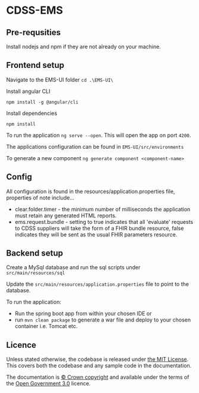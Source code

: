 # CDSS-EMS

## Pre-requsities

Install nodejs and npm if they are not already on your machine.

## Frontend setup

Navigate to the EMS-UI folder 
`cd .\EMS-UI\`

Install angular CLI

`npm install -g @angular/cli`

Install dependencies

`npm install`

To run the application `ng serve --open`. This will open the app on port `4200`.

The applications configuration can be found in `EMS-UI/src/environments`

To generate a new component `ng generate component <component-name>`

## Config
All configuration is found in the resources/application.properties file, properties of note include...

* clear.folder.timer - the minimum number of milliseconds the application must retain any generated HTML reports.
* ems.request.bundle - setting to true indicates that all 'evaluate' requests to CDSS suppliers will take the form of a FHIR bundle resource, false indicates they will be sent as the usual FHIR parameters resource.

## Backend setup

Create a MySql database and run the sql scripts under `src/main/resources/sql`

Update the `src/main/resources/application.properties` file to point to the database.

To run the application:
*  Run the spring boot app from within your chosen IDE or
*  run `mvn clean package` to generate a war file and deploy to your chosen container i.e. Tomcat etc.

## Licence

Unless stated otherwise, the codebase is released under [the MIT License][mit].
This covers both the codebase and any sample code in the documentation.

The documentation is [© Crown copyright][copyright] and available under the terms
of the [Open Government 3.0][ogl] licence.

[rvm]: https://www.ruby-lang.org/en/documentation/installation/#managers
[bundler]: http://bundler.io/
[mit]: LICENCE
[copyright]: http://www.nationalarchives.gov.uk/information-management/re-using-public-sector-information/uk-government-licensing-framework/crown-copyright/
[ogl]: http://www.nationalarchives.gov.uk/doc/open-government-licence/version/3/
